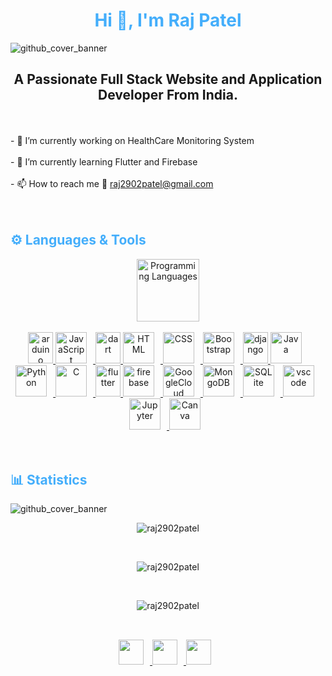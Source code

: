 <h1 style="color: #44AEFB;" align="center"> Hi 👋, I'm Raj Patel</h1>

![github_cover_banner](https://i.pinimg.com/originals/0f/25/e4/0f25e4668c1c7740b5ed41835339d67f.gif)



<p align:"center" style="text-align: justify; margin: 0 50px; font-size: 17px;" >
    <h2 align="center">A Passionate Full Stack Website and Application Developer From India.</h2><br><br>
    - 🔭 I’m currently working on <b></b>HealthCare Monitoring System</b><br><br>
    - 🌱 I’m currently learning Flutter and Firebase<br><br>
    - 📫 How to reach me 📧 <a href="mailto:raj2902patel@gmail.com">raj2902patel@gmail.com</a><br><br><br>
    


<div align="center">


</div>
</p>






<!-- Languages and Tools -->

<h2 style="color: #44AEFB">⚙️ Languages & Tools</h2>
<div align="center" style="display:block;">
    <img width="100px" alt="Programming Languages" src="https://user-images.githubusercontent.com/78341798/194531121-47b0119a-ce00-439d-b586-125f86acb098.png"/> 
</div>
<br>   
<!-- Icons Resources -->
<!-- https://devicon.dev/ -->
<!-- https://cdn.jsdelivr.net/npm/simple-icons@v3/icons/ -->
<div align="center">
  <a href="https://www.arduino.cc/" target="_blank" rel="noreferrer"> <img src="https://cdn.worldvectorlogo.com/logos/arduino-1.svg" alt="arduino" width="40" height="50"/> </a>
  <a href="https://developer.android.com/" target="_blank" rel="noreferrer">
      <img  alt="JavaScript" height="50px" style="padding-right:10px;" src="https://cdn.jsdelivr.net/gh/devicons/devicon/icons/javascript/javascript-plain.svg"/>
  </a>
  <a href="https://dart.dev" target="_blank" rel="noreferrer"> <img src="https://www.vectorlogo.zone/logos/dartlang/dartlang-icon.svg" alt="dart" width="40" height="50"/> </a>
  
  
  <a href="https://developer.mozilla.org/en-US/docs/Web/HTML" target="_blank" rel="noreferrer">
      <img  alt="HTML" height="50px" style="padding-right:10px;" src="https://cdn.jsdelivr.net/gh/devicons/devicon/icons/html5/html5-original.svg"/>
  </a>
  <a href="https://developer.mozilla.org/en-US/docs/Web/CSS" target="_blank" rel="noreferrer">
      <img  alt="CSS" height="50px" style="padding-right:10px;" src="https://cdn.jsdelivr.net/gh/devicons/devicon/icons/css3/css3-original.svg"/>
  </a>
  <a href="https://getbootstrap.com/" target="_blank" rel="noreferrer">
      <img  alt="Bootstrap" height="50px" style="padding-right:10px;" src="https://cdn.jsdelivr.net/gh/devicons/devicon/icons/bootstrap/bootstrap-original.svg"/>
  </a>
  <a href="https://www.djangoproject.com/" target="_blank" rel="noreferrer"> <img src="https://cdn.worldvectorlogo.com/logos/django.svg" alt="django" width="40" height="50"/> </a>
  <a href="https://www.java.com/en/" target="_blank" rel="noreferrer">
      <img  alt="Java" height="50px" style="padding-right:10px;" src="https://cdn.jsdelivr.net/gh/devicons/devicon/icons/java/java-original.svg"/>
  </a>    
  <a href="https://www.python.org/" target="_blank" rel="noreferrer">
      <img  alt="Python" height="50px" style="padding-right:10px;" src="https://cdn.jsdelivr.net/gh/devicons/devicon/icons/python/python-original.svg"/>
  </a>
  <a href="https://www.cprogramming.com/" target="_blank" rel="noreferrer">
      <img  alt="C" height="50px" style="padding-right:10px;" src="https://cdn.jsdelivr.net/gh/devicons/devicon/icons/c/c-original.svg"/>
  </a>
  <a href="https://flutter.dev" target="_blank" rel="noreferrer"> <img src="https://www.vectorlogo.zone/logos/flutterio/flutterio-icon.svg" alt="flutter" width="40" height="50"/> </a>
  <a href="https://firebase.google.com/" target="_blank" rel="noreferrer">
      <img  alt="firebase" height="50px" style="padding-right:10px;" src="https://cdn.jsdelivr.net/gh/devicons/devicon/icons/firebase/firebase-plain.svg"/>
  </a>
  <a href="https://cloud.google.com/" target="_blank" rel="noreferrer">
      <img  alt="GoogleCloud" height="50px" style="padding-right:10px;" src="https://cdn.jsdelivr.net/gh/devicons/devicon/icons/googlecloud/googlecloud-original.svg"/> 
  </a>
  
  <a href="https://www.mongodb.com/" target="_blank" rel="noreferrer">
      <img  alt="MongoDB" height="50px" style="padding-right:10px;" src="https://cdn.jsdelivr.net/gh/devicons/devicon/icons/mongodb/mongodb-original.svg"/>
  </a>
  <a href="https://www.sqlite.org/index.html" target="_blank" rel="noreferrer">
      <img  alt="SQLite" height="50px" style="padding-right:10px;" src="https://cdn.jsdelivr.net/gh/devicons/devicon/icons/sqlite/sqlite-original.svg"/>
  </a>
  
  <a href="https://code.visualstudio.com/" target="_blank" rel="noreferrer">
      <img  alt="vscode" height="50px" style="padding-right:10px;"src="https://cdn.jsdelivr.net/gh/devicons/devicon/icons/vscode/vscode-original.svg"/>
  </a>
  <a href="http://jupyter.org/" target="_blank" rel="noreferrer">
      <img  alt="Jupyter" height="50px" style="padding-right:10px;"src="https://cdn.jsdelivr.net/gh/devicons/devicon/icons/jupyter/jupyter-original-wordmark.svg"/>
  </a>
  
  <a href="https://www.canva.com/" target="_blank" rel="noreferrer">
      <img  alt="Canva" height="50px" style="padding-right:10px;" src="https://cdn.jsdelivr.net/gh/devicons/devicon/icons/canva/canva-original.svg"/> 
  </a>
</div>
<br>
<br>



<!-- Statistics -->

<h2 style="color: #44AEFB">📊 Statistics</h2>

![github_cover_banner](https://engineering.fb.com/wp-content/uploads/2019/11/Data_PortabilityPrivacy_BANNER_003.gif)
<br>

<!-- Begin Stats Cards -->
<!-- Resources:  -->
<!-- Github & Languages Stats: https://github.com/anuraghazra/github-readme-stats --> 
<!-- Streak Stats: https://github.com/denvercoder1/github-readme-streak-stats -->
<!-- Change the value after ?username= to your GitHub username. -->
<div class="stats" align="center">

<p><img align="center" src="https://github-readme-streak-stats.herokuapp.com/?user=raj2902patel&" alt="raj2902patel" /></p><br>

<p><img align="center" src="https://github-readme-stats.vercel.app/api?username=raj2902patel&show_icons=true&locale=en" alt="raj2902patel" /></p><br>

<p><img align="center" src="https://github-readme-stats.vercel.app/api/top-langs?username=raj2902patel&show_icons=true&locale=en&layout=compact" alt="raj2902patel" /></p><br>



</div>

<div class="footer" align="center" style="margin:15px;">
    <a href="https://www.instagram.com/rajpatel_2902/" target="_blank">
        <img style="margin:0 10px 10px 0;" src="https://user-images.githubusercontent.com/74038190/235294013-a33e5c43-a01c-43f6-b44d-a406d8b4ab75.gif" width="40px"/>
    <a href="https://api.whatsapp.com/send?phone=919104549126" target="_blank">
        <img style="margin:0 10px 10px 0;" src="https://user-images.githubusercontent.com/74038190/235294019-40007353-6219-4ec5-b661-b3c35136dd0b.gif" width="40px"/>
    <a href="https://discord.com/users/694466963107479573" target="_blank">
        <img style="margin:0 10px 10px 0;" src="https://user-images.githubusercontent.com/74038190/235294015-47144047-25ab-417c-af1b-6746820a20ff.gif" width="40px"/>
        
</div>



